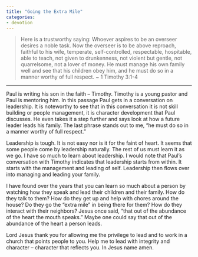 ```yaml
---
title: "Going the Extra Mile"
categories:
- devotion
---
```

> Here is a trustworthy saying: Whoever aspires to be an overseer desires a noble task. Now the overseer is to be above reproach, faithful to his wife, temperate, self-controlled, respectable, hospitable, able to teach, not given to drunkenness, not violent but gentle, not quarrelsome, not a lover of money. He must manage his own family well and see that his children obey him, and he must do so in a manner worthy of full respect. ~ 1 Timothy 3:1-4

* * * 
Paul is writing his son in the faith – Timothy. Timothy is a young pastor and Paul is mentoring him. In this passage Paul gets in a conversation on leadership. It is noteworthy to see that in this conversation it is not skill building or people management, it is character development that Paul discusses. He even takes it a step further and says look at how a future leader leads his family. The last phrase stands out to me, “he must do so in a manner worthy of full respect.”

Leadership is tough. It is not easy nor is it for the faint of heart. It seems that some people come by leadership naturally. The rest of us must learn it as we go. I have so much to learn about leadership. I would note that Paul’s conversation with Timothy indicates that leadership starts from within. It starts with the management and leading of self. Leadership then flows over into managing and leading your family.

I have found over the years that you can learn so much about a person by watching how they speak and lead their children and their family. How do they talk to them? How do they get up and help with chores around the house? Do they go the “extra mile” in being there for them? How do they interact with their neighbors? Jesus once said, “that out of the abundance of the heart the mouth speaks.” Maybe one could say that out of the abundance of the heart a person leads.

Lord Jesus thank you for allowing me the privilege to lead and to work in a church that points people to you. Help me to lead with integrity and character – character that reflects you. In Jesus name amen.